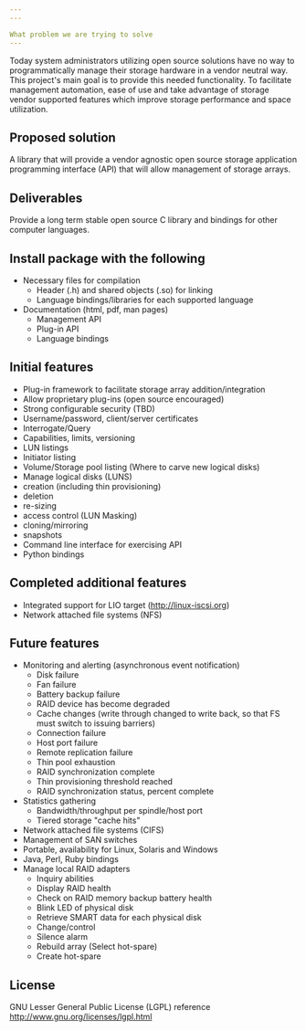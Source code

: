 ```yaml
---
---

What problem we are trying to solve
---
```


Today system administrators utilizing open source solutions have no way
to programmatically manage their storage hardware in a vendor neutral
way.  This project's main goal is to provide this needed functionality.
To facilitate management automation, ease of use and take advantage of
storage vendor supported features which improve storage performance and
space utilization.

Proposed solution
---

A library that will provide a vendor agnostic open source storage
application programming interface (API) that will allow management of
storage arrays.

Deliverables
---
Provide a long term stable open source C library and bindings for other
computer languages.

Install package with the following
-----
* Necessary files for compilation
    * Header (.h) and shared objects (.so) for linking
    * Language bindings/libraries for each supported language
* Documentation (html, pdf, man pages)
    * Management API
    * Plug-in API
    * Language bindings


Initial features
---
 * Plug-in framework to facilitate storage array addition/integration
  * Allow proprietary plug-ins (open source encouraged)
 * Strong configurable security (TBD)
  * Username/password, client/server certificates
 * Interrogate/Query
  * Capabilities, limits, versioning
  * LUN listings
  * Initiator listing
  * Volume/Storage pool listing (Where to carve new logical disks)
 * Manage logical disks (LUNS)
  * creation (including thin provisioning)
  * deletion
  * re-sizing
  * access control (LUN Masking)
  * cloning/mirroring
  * snapshots
 * Command line interface for exercising API
 * Python bindings

Completed additional features
---
* Integrated support for LIO target (http://linux-iscsi.org)
* Network attached file systems (NFS)

Future features
---
 * Monitoring and alerting (asynchronous event notification)
    * Disk failure
    * Fan failure
    * Battery backup failure
    * RAID device has become degraded
    * Cache changes (write through changed to write back, so that FS must switch to issuing barriers)
    * Connection failure
    * Host port failure
    * Remote replication failure
    * Thin pool exhaustion
    * RAID synchronization complete
    * Thin provisioning threshold reached
    * RAID synchronization status, percent complete
 * Statistics gathering
    * Bandwidth/throughput per spindle/host port
    * Tiered storage "cache hits"
 * Network attached file systems (CIFS)
 * Management of SAN switches
 * Portable, availability for Linux, Solaris and Windows
 * Java, Perl, Ruby bindings
 * Manage local RAID adapters
    * Inquiry abilities
    * Display RAID health
    * Check on RAID memory backup battery health
    * Blink LED of physical disk
    * Retrieve SMART data for each physical disk
   * Change/control
    * Silence alarm
    * Rebuild array (Select hot-spare)
    * Create hot-spare

License
---
GNU Lesser General Public License (LGPL) reference
http://www.gnu.org/licenses/lgpl.html


